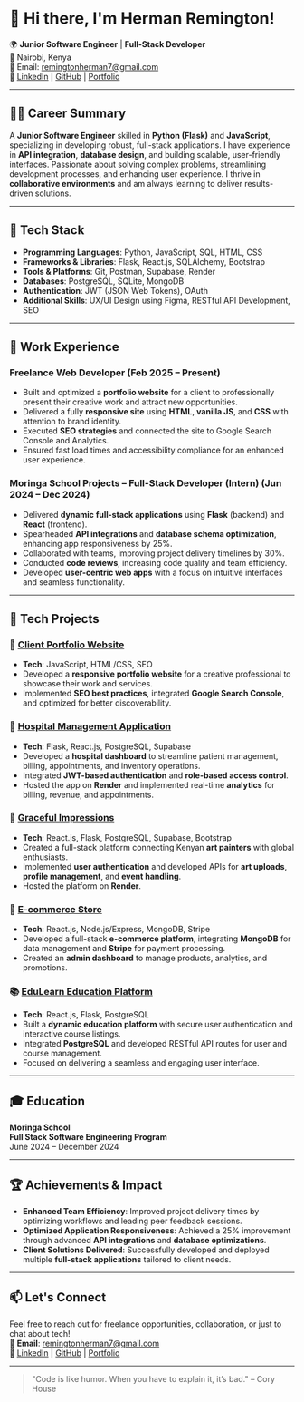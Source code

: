 # 👋 Hi there, I'm Herman Remington!

🌍 **Junior Software Engineer** | **Full-Stack Developer**  
📍 Nairobi, Kenya  
📧 Email: remingtonherman7@gmail.com  
🔗 [LinkedIn](https://www.linkedin.com/in/herman-gathege-1a5197330) | [GitHub](https://github.com/Herman-Gathege) | [Portfolio](https://herman-gathege.github.io/portfolio/)

---

## 👨‍💻 Career Summary

A **Junior Software Engineer** skilled in **Python (Flask)** and **JavaScript**, specializing in developing robust, full-stack applications. I have experience in **API integration**, **database design**, and building scalable, user-friendly interfaces. Passionate about solving complex problems, streamlining development processes, and enhancing user experience. I thrive in **collaborative environments** and am always learning to deliver results-driven solutions.

---

## 🔧 Tech Stack

- **Programming Languages**: Python, JavaScript, SQL, HTML, CSS
- **Frameworks & Libraries**: Flask, React.js, SQLAlchemy, Bootstrap
- **Tools & Platforms**: Git, Postman, Supabase, Render
- **Databases**: PostgreSQL, SQLite, MongoDB
- **Authentication**: JWT (JSON Web Tokens), OAuth
- **Additional Skills**: UX/UI Design using Figma, RESTful API Development, SEO

---

## 💼 Work Experience

### Freelance Web Developer (Feb 2025 – Present)
- Built and optimized a **portfolio website** for a client to professionally present their creative work and attract new opportunities.
- Delivered a fully **responsive site** using **HTML**, **vanilla JS**, and **CSS** with attention to brand identity.
- Executed **SEO strategies** and connected the site to Google Search Console and Analytics.
- Ensured fast load times and accessibility compliance for an enhanced user experience.

### Moringa School Projects – Full-Stack Developer (Intern) (Jun 2024 – Dec 2024)
- Delivered **dynamic full-stack applications** using **Flask** (backend) and **React** (frontend).
- Spearheaded **API integrations** and **database schema optimization**, enhancing app responsiveness by 25%.
- Collaborated with teams, improving project delivery timelines by 30%.
- Conducted **code reviews**, increasing code quality and team efficiency.
- Developed **user-centric web apps** with a focus on intuitive interfaces and seamless functionality.

---

## 🔑 Tech Projects

### 💼 [Client Portfolio Website](https://github.com/Herman-Gathege/Hylease--Asena)
- **Tech**: JavaScript, HTML/CSS, SEO
- Developed a **responsive portfolio website** for a creative professional to showcase their work and services.
- Implemented **SEO best practices**, integrated **Google Search Console**, and optimized for better discoverability.

### 🏥 [Hospital Management Application](https://github.com/Herman-Gathege/Hospital-Manager-App)
- **Tech**: Flask, React.js, PostgreSQL, Supabase
- Developed a **hospital dashboard** to streamline patient management, billing, appointments, and inventory operations.
- Integrated **JWT-based authentication** and **role-based access control**.
- Hosted the app on **Render** and implemented real-time **analytics** for billing, revenue, and appointments.

### 🎨 [Graceful Impressions](https://github.com/Herman-Gathege/graceful-impressions)
- **Tech**: React.js, Flask, PostgreSQL, Supabase, Bootstrap
- Created a full-stack platform connecting Kenyan **art painters** with global enthusiasts.
- Implemented **user authentication** and developed APIs for **art uploads**, **profile management**, and **event handling**.
- Hosted the platform on **Render**.

### 🛒 [E-commerce Store](https://github.com/Herman-Gathege/e-commerce-template)
- **Tech**: React.js, Node.js/Express, MongoDB, Stripe
- Developed a full-stack **e-commerce platform**, integrating **MongoDB** for data management and **Stripe** for payment processing.
- Created an **admin dashboard** to manage products, analytics, and promotions.

### 📚 [EduLearn Education Platform](https://github.com/Herman-Gathege/Edu-Learn-new)
- **Tech**: React.js, Flask, PostgreSQL
- Built a **dynamic education platform** with secure user authentication and interactive course listings.
- Integrated **PostgreSQL** and developed RESTful API routes for user and course management.
- Focused on delivering a seamless and engaging user interface.

---

## 🎓 Education

**Moringa School**  
**Full Stack Software Engineering Program**  
June 2024 – December 2024

---

## 🏆 Achievements & Impact

- **Enhanced Team Efficiency**: Improved project delivery times by optimizing workflows and leading peer feedback sessions.
- **Optimized Application Responsiveness**: Achieved a 25% improvement through advanced **API integrations** and **database optimizations**.
- **Client Solutions Delivered**: Successfully developed and deployed multiple **full-stack applications** tailored to client needs.

---

## 📫 Let's Connect

Feel free to reach out for freelance opportunities, collaboration, or just to chat about tech!  
📧 **Email**: remingtonherman7@gmail.com  
🔗 [LinkedIn](https://www.linkedin.com/in/herman-gathege-1a5197330) | [GitHub](https://github.com/Herman-Gathege) | [Portfolio](https://my-portfolio-7v1e.onrender.com)

---

> "Code is like humor. When you have to explain it, it’s bad." – Cory House
